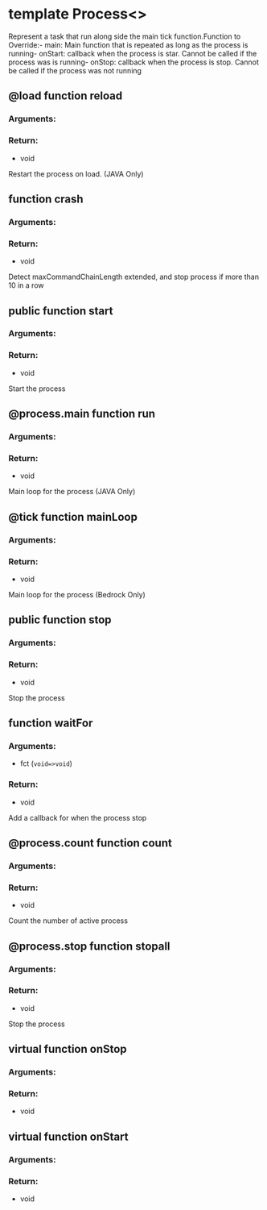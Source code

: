 # template Process<>
Represent a task that run along side the main tick function.Function to Override:- main: Main function that is repeated as long as the process is running- onStart: callback when the process is star. Cannot be called if the process was is running- onStop: callback when the process is stop. Cannot be called if the process was not running

## @load function reload
### Arguments:

### Return:
- void


Restart the process on load. (JAVA Only)

## function crash
### Arguments:

### Return:
- void


Detect maxCommandChainLength extended, and stop process if more than 10 in a row

## public function start
### Arguments:

### Return:
- void


Start the process

## @process.main function run
### Arguments:

### Return:
- void


Main loop for the process (JAVA Only)

## @tick function mainLoop
### Arguments:

### Return:
- void


Main loop for the process (Bedrock Only)

## public function stop
### Arguments:

### Return:
- void


Stop the process

## function waitFor
### Arguments:
- fct (`void=>void`)
### Return:
- void


Add a callback for when the process stop

## @process.count function __count__
### Arguments:

### Return:
- void


Count the number of active process

## @process.stop function stopall
### Arguments:

### Return:
- void


Stop the process

## virtual function onStop
### Arguments:

### Return:
- void




## virtual function onStart
### Arguments:

### Return:
- void







